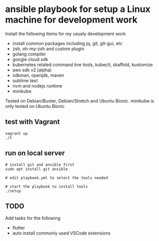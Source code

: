 # ansible playbook for setup a Linux machine for development work

Install the following items for my usualy development work

- install common packages including jq, git, git-gui, etc
- zsh, oh-my-zsh and custom plugin
- golang compiler
- google cloud sdk
- kubernetes related command line tools, kubectl, skaffold, kustomize
- aws sdk v2 (alpha)
- sdkman, openjdk, maven
- sublime text
- nvm and nodejs runtime
- minikube

Tested on Debian/Buster, Debian/Stretch and Ubuntu Bionic. minikube is only tested on Ubuntu Bionic

## test with Vagrant

```
vagrant up
./t

```

## run on local server

```
# install git and ansible first
sudo apt install git ansible

# edit playbook.yml to select the tools needed

# start the playbook to install tools
./setup
```

## TODO

Add tasks for the following

- flutter
- auto install commonly used VSCode extensions
